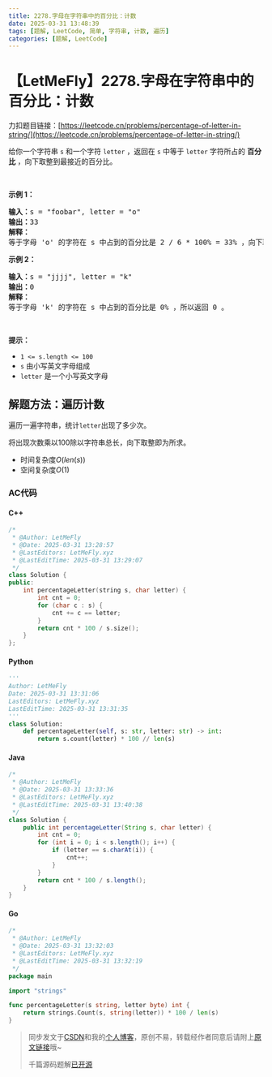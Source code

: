 ```yaml
---
title: 2278.字母在字符串中的百分比：计数
date: 2025-03-31 13:48:39
tags: [题解, LeetCode, 简单, 字符串, 计数, 遍历]
categories: [题解, LeetCode]
---
```


# 【LetMeFly】2278.字母在字符串中的百分比：计数

力扣题目链接：[https://leetcode.cn/problems/percentage-of-letter-in-string/](https://leetcode.cn/problems/percentage-of-letter-in-string/)

<p>给你一个字符串 <code>s</code> 和一个字符 <code>letter</code> ，返回在 <code>s</code> 中等于&nbsp;<code>letter</code>&nbsp;字符所占的 <strong>百分比</strong> ，向下取整到最接近的百分比。</p>

<p>&nbsp;</p>

<p><strong>示例 1：</strong></p>

<pre>
<strong>输入：</strong>s = "foobar", letter = "o"
<strong>输出：</strong>33
<strong>解释：</strong>
等于字母 'o' 的字符在 s 中占到的百分比是 2 / 6 * 100% = 33% ，向下取整，所以返回 33 。
</pre>

<p><strong>示例 2：</strong></p>

<pre>
<strong>输入：</strong>s = "jjjj", letter = "k"
<strong>输出：</strong>0
<strong>解释：</strong>
等于字母 'k' 的字符在 s 中占到的百分比是 0% ，所以返回 0 。</pre>

<p>&nbsp;</p>

<p><strong>提示：</strong></p>

<ul>
	<li><code>1 &lt;= s.length &lt;= 100</code></li>
	<li><code>s</code> 由小写英文字母组成</li>
	<li><code>letter</code> 是一个小写英文字母</li>
</ul>


    
## 解题方法：遍历计数

遍历一遍字符串，统计`letter`出现了多少次。

将出现次数乘以100除以字符串总长，向下取整即为所求。

+ 时间复杂度$O(len(s))$
+ 空间复杂度$O(1)$

### AC代码

#### C++

```cpp
/*
 * @Author: LetMeFly
 * @Date: 2025-03-31 13:28:57
 * @LastEditors: LetMeFly.xyz
 * @LastEditTime: 2025-03-31 13:29:07
 */
class Solution {
public:
    int percentageLetter(string s, char letter) {
        int cnt = 0;
        for (char c : s) {
            cnt += c == letter;
        }
        return cnt * 100 / s.size();
    }
};
```

#### Python

```python
'''
Author: LetMeFly
Date: 2025-03-31 13:31:06
LastEditors: LetMeFly.xyz
LastEditTime: 2025-03-31 13:31:35
'''
class Solution:
    def percentageLetter(self, s: str, letter: str) -> int:
        return s.count(letter) * 100 // len(s)
```

#### Java

```java
/*
 * @Author: LetMeFly
 * @Date: 2025-03-31 13:33:36
 * @LastEditors: LetMeFly.xyz
 * @LastEditTime: 2025-03-31 13:40:38
 */
class Solution {
    public int percentageLetter(String s, char letter) {
        int cnt = 0;
        for (int i = 0; i < s.length(); i++) {
            if (letter == s.charAt(i)) {
                cnt++;
            }
        }
        return cnt * 100 / s.length();
    }
}
```

#### Go

```go
/*
 * @Author: LetMeFly
 * @Date: 2025-03-31 13:32:03
 * @LastEditors: LetMeFly.xyz
 * @LastEditTime: 2025-03-31 13:32:19
 */
package main

import "strings"

func percentageLetter(s string, letter byte) int {
    return strings.Count(s, string(letter)) * 100 / len(s)
}
```

> 同步发文于[CSDN](https://letmefly.blog.csdn.net/article/details/146821680)和我的[个人博客](https://blog.letmefly.xyz/)，原创不易，转载经作者同意后请附上[原文链接](https://blog.letmefly.xyz/2025/03/31/LeetCode%202278.%E5%AD%97%E6%AF%8D%E5%9C%A8%E5%AD%97%E7%AC%A6%E4%B8%B2%E4%B8%AD%E7%9A%84%E7%99%BE%E5%88%86%E6%AF%94/)哦~
>
> 千篇源码题解[已开源](https://github.com/LetMeFly666/LeetCode)
